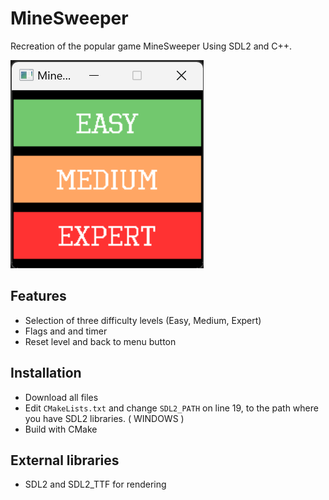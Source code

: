 # MineSweeper

Recreation of the popular game MineSweeper Using SDL2 and C++.

![Menu](resources/Menu.png)

## Features
- Selection of three difficulty levels (Easy, Medium, Expert)
- Flags and and timer
- Reset level and back to menu button

## Installation
- Download all files
- Edit `CMakeLists.txt` and change `SDL2_PATH` on line 19, to the path where you have SDL2 libraries. ( WINDOWS )
- Build with CMake

## External libraries
- SDL2 and SDL2_TTF for rendering